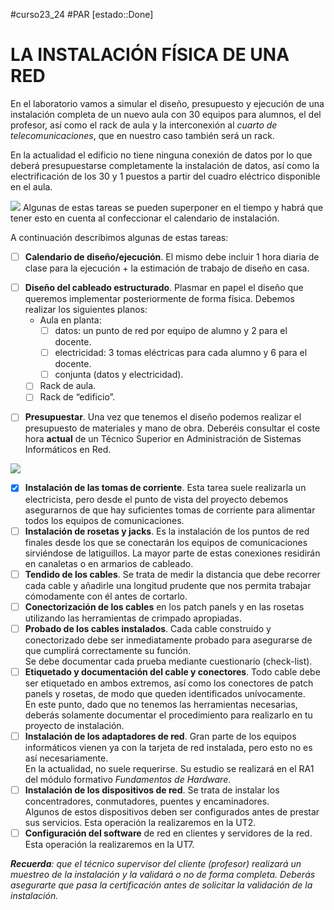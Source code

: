 #curso23_24 #PAR [estado::Done]

# LA INSTALACIÓN FÍSICA DE UNA RED

En el laboratorio vamos a simular el diseño, presupuesto y ejecución de una instalación completa de un nuevo aula con 30 equipos para alumnos, el del profesor, así como el rack de aula y la interconexión al *cuarto de telecomunicaciones*, que en nuestro caso también será un rack.

En la actualidad el edificio no tiene ninguna conexión de datos por lo que deberá presupuestarse completamente la instalación de datos, así como la electrificación de los 30 y 1 puestos a partir del cuadro eléctrico disponible en el aula.

![](https://luiscastelar.duckdns.org/2023/assets/PAR/structured_cabling.png)
Algunas de estas tareas se pueden superponer en el tiempo y habrá que tener esto en cuenta al confeccionar el calendario de instalación. 

A continuación describimos algunas de estas tareas:

- [ ] **Calendario de diseño/ejecución**. El mismo debe incluir 1 hora diaria de clase para la ejecución + la estimación de trabajo de diseño en casa.
+ [ ] **Diseño del cableado estructurado**. Plasmar en papel el diseño que queremos implementar posteriormente de forma física. Debemos realizar los siguientes planos:
    * Aula en planta:
      * [ ] datos: un punto de red por equipo de alumno y 2 para el docente.
      * [ ] electricidad: 3 tomas eléctricas para cada alumno y 6 para el docente.
      * [ ] conjunta (datos y electricidad).
    * [ ] Rack de aula.
    * [ ] Rack de “edificio”.
  
- [ ] **Presupuestar**. Una vez que tenemos el diseño podemos realizar el presupuesto de materiales y mano de obra. Deberéis consultar el coste hora **actual** de un Técnico Superior en Administración de Sistemas Informáticos en Red.

![](https://luiscastelar.duckdns.org/2023/assets/PAR/flujo_de_trabajo.png)

- [x] **Instalación de las tomas de corriente**. Esta tarea suele realizarla un electricista, pero desde el punto de vista del proyecto debemos asegurarnos de que hay suficientes tomas de corriente para alimentar todos los equipos de comunicaciones.
- [ ] **Instalación de rosetas y jacks**. Es la instalación de los puntos de red finales desde los que se conectarán los equipos de comunicaciones sirviéndose de latiguillos. La mayor parte de estas
    conexiones residirán en canaletas o en armarios de cableado.
- [ ] **Tendido de los cables**. Se trata de medir la distancia que debe recorrer cada cable y añadirle una longitud prudente que nos permita trabajar cómodamente con él antes de cortarlo.    
- [ ] **Conectorización de los cables** en los patch panels y en las rosetas utilizando las herramientas de crimpado apropiadas. 
- [ ] **Probado de los cables instalados**. Cada cable construido y conectorizado debe ser inmediatamente probado para asegurarse de que cumplirá correctamente su función. \
      Se debe documentar cada prueba mediante cuestionario (check-list). 
- [ ] **Etiquetado y documentación del cable y conectores**. Todo cable debe ser etiquetado en ambos extremos, así como los conectores de patch panels y rosetas, de modo que queden identificados unívocamente. \
      En este punto, dado que no tenemos las herramientas necesarias, deberás solamente documentar el procedimiento para realizarlo en tu proyecto de instalación.
- [ ] **Instalación de los adaptadores de red**. Gran parte de los equipos informáticos vienen ya con la tarjeta de red instalada, pero esto no es así necesariamente. \
      En la actualidad, no suele requerirse. Su estudio se realizará en el RA1 del módulo formativo *Fundamentos de Hardware*.
- [ ] **Instalación de los dispositivos de red**. Se trata de instalar los concentradores, conmutadores, puentes y encaminadores. \
      Algunos de estos dispositivos deben ser configurados antes de prestar sus servicios. Esta operación la realizaremos en la UT2.
- [ ] **Configuración del software** de red en clientes y servidores de la red. Esta operación la realizaremos en la UT7.

***Recuerda**: que el técnico supervisor del cliente (profesor) realizará un muestreo de la instalación y la validará o no de forma completa. Deberás asegurarte que pasa la certificación antes de solicitar la validación de la instalación.* 